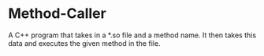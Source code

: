 Method-Caller
=============

A C++ program that takes in a *.so file and a method name. It then takes this data and executes the given method in the file.
